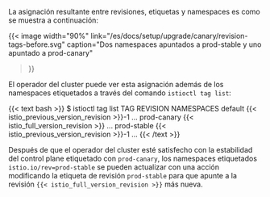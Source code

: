 ---
---
La asignación resultante entre revisiones, etiquetas y namespaces es como se muestra a continuación:

{{< image width="90%"
link="/es/docs/setup/upgrade/canary/revision-tags-before.svg"
caption="Dos namespaces apuntados a prod-stable y uno apuntado a prod-canary"
>}}

El operador del cluster puede ver esta asignación además de los namespaces etiquetados a través del comando `istioctl tag list`:

{{< text bash >}}
$ istioctl tag list
TAG         REVISION NAMESPACES
default     {{< istio_previous_version_revision >}}-1   ...
prod-canary {{< istio_full_version_revision >}}   ...
prod-stable {{< istio_previous_version_revision >}}-1   ...
{{< /text >}}

Después de que el operador del cluster esté satisfecho con la estabilidad del control plane etiquetado con `prod-canary`, los namespaces etiquetados
`istio.io/rev=prod-stable` se pueden actualizar con una acción modificando la etiqueta de revisión `prod-stable` para que apunte a la revisión
`{{< istio_full_version_revision >}}` más nueva.
